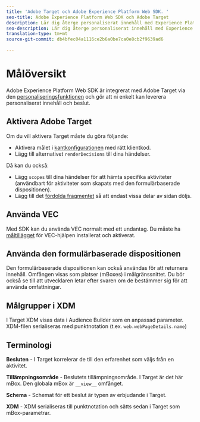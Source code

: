 ```yaml
---
title: 'Adobe Target och Adobe Experience Platform Web SDK. '
seo-title: Adobe Experience Platform Web SDK och Adobe Target
description: Lär dig återge personaliserat innehåll med Experience Platform Web SDK med Adobe Target
seo-description: Lär dig återge personaliserat innehåll med Experience Platform Web SDK med Adobe Target
translation-type: tm+mt
source-git-commit: db4bfec04a1116ce2b6a0be7ca0e8cb2f9639ad6

---
```



# Målöversikt

Adobe Experience Platform Web SDK är integrerat med Adobe Target via den [personaliseringsfunktionen](../../fundamentals/rendering-personalization-content.md) och gör att ni enkelt kan leverera personaliserat innehåll och beslut.

## Aktivera Adobe Target

Om du vill aktivera Target måste du göra följande:

- Aktivera målet i [kantkonfigurationen](../../fundamentals/edge-configuration.md) med rätt klientkod.
- Lägg till alternativet `renderDecisions` till dina händelser.

Då kan du också:

- Lägg `scopes` till dina händelser för att hämta specifika aktiviteter (användbart för aktiviteter som skapats med den formulärbaserade dispositionen).
- Lägg till det [fördolda fragmentet](../../fundamentals/managing-flicker.md) så att endast vissa delar av sidan döljs.

## Använda VEC

Med SDK kan du använda VEC normalt med ett undantag. Du måste ha [måltillägget](https://docs.adobe.com/content/help/en/target/using/experiences/vec/troubleshoot-composer/vec-helper-browser-extension.html) för VEC-hjälpen installerat och aktiverat.

## Använda den formulärbaserade dispositionen

Den formulärbaserade dispositionen kan också användas för att returnera innehåll. Omfången visas som platser (mBoxes) i målgränssnittet. Du bör också se till att utvecklaren letar efter svaren om de bestämmer sig för att använda omfattningar.

## Målgrupper i XDM

I Target XDM visas data i Audience Builder som en anpassad parameter. XDM-filen serialiseras med punktnotation (t.ex. `web.webPageDetails.name`)

## Terminologi

__Besluten__ - I Target korrelerar de till den erfarenhet som väljs från en aktivitet.

__Tillämpningsområde__ - Beslutets tillämpningsområde. I Target är det här mBox. Den globala mBox är `__view__` omfånget.

__Schema__ - Schemat för ett beslut är typen av erbjudande i Target.

__XDM__ - XDM serialiseras till punktnotation och sätts sedan i Target som mBox-parametrar.